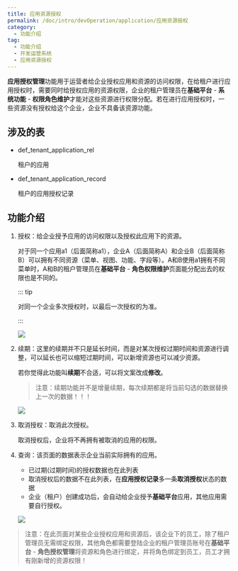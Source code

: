 ```yaml
---
title: 应用资源授权
permalink: /doc/intro/devOperation/application/应用资源授权
category:
  - 功能介绍
tag:
  - 功能介绍
  - 开发运营系统
  - 应用资源授权
---
```


**应用授权管理**功能用于运营者给企业授权应用和资源的访问权限，在给租户进行应用授权时，需要同时给授权应用的资源权限，企业的租户管理员在**基础平台** - **系统功能** - **权限角色维护**才能对这些资源进行权限分配。若在进行应用授权时，一些资源没有授权给这个企业，企业不具备该资源功能。

## 涉及的表

- def_tenant_application_rel

  租户的应用

- def_tenant_application_record

  租户的应用授权记录

## 功能介绍

1. 授权：给企业授予应用的访问权限以及授权此应用下的资源。

   对于同一个应用a1（后面简称a1），企业A（后面简称A）和企业B（后面简称B）可以拥有不同资源（菜单、视图、功能、字段等）。A和B使用a1拥有不同菜单时，A和B的租户管理员在**基础平台** - **角色权限维护**页面能分配出去的权限也是不同的。

   ::: tip

   对同一个企业多次授权时，以最后一次授权的为准。

   :::

   ![](/images/intro/操作_应用授权管理_应用授权.png)

2. 续期：这里的续期并不只是延长时间，而是对某次授权过期时间和资源进行调整，可以延长也可以缩短过期时间，可以新增资源也可以减少资源。

   若你觉得此功能叫**续期**不合适，可以将文案改成**修改**。

   > 注意：续期功能并不是增量续期，每次续期都是将当前勾选的数据替换上一次的数据！！！

   ![](/images/intro/操作_应用授权管理_续期.png)

3. 取消授权：取消此次授权。

   取消授权后，企业将不再拥有被取消的应用的权限。

4. 查询：该页面的数据表示企业当前实际拥有的应用。

   - 已过期(过期时间)的授权数据也在此列表
   - 取消授权后的数据不在此列表，在**应用授权记录**多一条**取消授权**状态的数据
   - 企业（租户）创建成功后，会自动给企业授予**基础平台**应用，其他应用需要自行授权。

   ![](/images/intro/操作_应用授权管理_查询.png)



> 注意：在此页面对某些企业授权应用和资源后，该企业下的员工，除了租户管理员无需绑定权限，其他角色都需要登陆企业的租户管理员账号在**基础平台** - **角色授权管理**将资源和角色进行绑定，并将角色绑定到员工，员工才拥有刚新增的资源权限！
